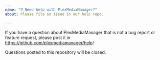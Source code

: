 ```yaml
---
name: "⁉️ Need help with PlexMediaManager?"
about: Please file an issue in our help repo.

---
```


If you have a question about PlexMediaManager that is not a bug report or feature
request, please post it in https://github.com/plexmediamanager/help!

Questions posted to this repository will be closed.